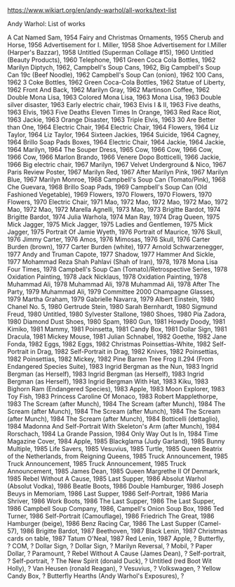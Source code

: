 https://www.wikiart.org/en/andy-warhol/all-works/text-list

Andy Warhol: List of works

A Cat Named Sam, 1954
Fairy and Christmas Ornaments, 1955
Cherub and Horse, 1956
Advertisement for I. Miller, 1958
Shoe Advertisement for I.Miller (Harper's Bazzar), 1958
Untitled (Superman Collage #15), 1960
Untitled (Beauty Products), 1960
Telephone, 1961
Green Coca Cola Bottles, 1962
Marilyn Diptych, 1962,
Campbell's Soup Cans, 1962,
Big Campbell's Soup Can 19c (Beef Noodle), 1962
Campbell's Soup Can (onion), 1962
100 Cans, 1962
3 Coke Bottles, 1962
Green Coca-Cola Bottles, 1962
Statue of Liberty, 1962
Front And Back, 1962
Marilyn Gray, 1962
Martinson Coffee, 1962
Double Mona Lisa, 1963
Colored Mona Lisa, 1963
Mona Lisa, 1963
Double silver disaster, 1963
Early electric chair, 1963
Elvis I & II, 1963
Five deaths, 1963
Elvis, 1963
Five Deaths Eleven Times In Orange, 1963
Red Race Riot, 1963
Jackie, 1963
Orange Disaster, 1963
Triple Elvis, 1963
30 Are Better than One, 1964
Electric Chair, 1964
Electric Chair, 1964
Flowers, 1964
Liz Taylor, 1964
Liz Taylor, 1964
Sixteen Jackies, 1964
Suicide, 1964
Cagney, 1964
Brillo Soap Pads Boxes, 1964
Electric Chair, 1964
Jackie, 1964
Jackie, 1964
Marilyn, 1964
The Souper Dress, 1965
Cow, 1966
Cow, 1966
Cow, 1966
Cow, 1966
Marlon Brando, 1966
Venere Dopo Botticelli, 1966
Jackie, 1966
Big electric chair, 1967
Marilyn, 1967
Velvet Underground & Nico, 1967
Paris Review Poster, 1967
Marilyn Red, 1967
After Marilyn Pink, 1967
Marilyn Blue, 1967
Marilyn Monroe, 1968
Campbell's Soup Can (Tomato/Pink), 1968
Che Guevara, 1968
Brillo Soap Pads, 1969
Campbell's Soup Can (Old Fashioned Vegetable), 1969
Flowers, 1970
Flowers, 1970
Flowers, 1970
Flowers, 1970
Electric Chair, 1971
Mao, 1972
Mao, 1972
Mao, 1972
Mao, 1972
Mao, 1972
Mao, 1972
Marella Agnelli, 1973
Mao, 1973
Brigitte Bardot, 1974
Brigitte Bardot, 1974
Julia Warhola, 1974
Man Ray, 1974
Drag Queen, 1975
Mick Jagger, 1975
Mick Jagger, 1975
Ladies and Gentlemen, 1975
Mick Jagger, 1975
Portrait Of Jamie Wyeth, 1976
Portrait of Maurice, 1976
Skull, 1976
Jimmy Carter, 1976
Amos, 1976
Mimosas, 1976
Skull, 1976
Carter Burden (brown), 1977
Carter Burden (white), 1977
Arnold Schwarzenegger, 1977
Andy and Truman Capote, 1977
Shadow, 1977
Hammer And Sickle, 1977
Mohammad Reza Shah Pahlavi (Shah of Iran), 1978, 1978
Mona Lisa Four Times, 1978
Campbell's Soup Can (Tomato)/Retrospective Series, 1978
Oxidation Painting, 1978
Jack Nicklaus, 1978
Oxidation Painting, 1978
Muhammad Ali, 1978
Muhammad Ali, 1978
Muhammad Ali, 1978
After The Party, 1979
Muhammad Ali, 1979
Committee 2000 Champagne Glasses, 1979
Martha Graham, 1979
Gabrielle Navarra, 1979
Albert Einstein, 1980
Chanel No. 5, 1980
Gertrude Stein, 1980
Sarah Bernhardt, 1980
Sigmund Freud, 1980
Untitled, 1980
Sylvester Stallone, 1980
Shoes, 1980
Pia Zadora, 1980
Diamond Dust Shoes, 1980
Spam, 1980
Gun, 1981
Howdy Doody, 1981
Kimiko, 1981
Mammy, 1981
Poinsetta, 1981
Candy Box, 1981
Dollar Sign, 1981
Dracula, 1981
Mickey Mouse, 1981
Julian Schnabel, 1982
Goethe, 1982
Jane Fonda, 1982
Eggs, 1982
Eggs, 1982
Christmas Poinsettias-White, 1982
Self-Portrait in Drag, 1982
Self-Portrait in Drag, 1982
Knives, 1982
Poinsettias, 1982
Poinsettias, 1982
Mickey, 1982
Pine Barren Tree Frog II.294 (From Endangered Species Suite), 1983
Ingrid Bergman as the Nun, 1983
Ingrid Bergman (as Herself), 1983
Ingrid Bergman (as Herself), 1983
Ingrid Bergman (as Herself), 1983
Ingrid Bergman With Hat, 1983
Kiku, 1983
Bighorn Ram (Endangered Species), 1983
Apple, 1983
Moon Explorer, 1983
Toy Fish, 1983
Princess Caroline Of Monaco, 1983
Robert Mapplethorpe, 1983
The Scream (after Munch), 1984
The Scream (after Munch), 1984
The Scream (after Munch), 1984
The Scream (after Munch), 1984
The Scream (after Munch), 1984
The Scream (after Munch), 1984
Botticelli (dettaglio), 1984
Madonna And Self-Portrait With Skeleton's Arm (after Munch), 1984
Rorschach, 1984
La Grande Passion, 1984
Only Way Out Is In, 1984
Time Magazine Cover, 1984
Apple, 1985
Blackglama (Judy Garland), 1985
Bunny Multiple, 1985
Life Savers, 1985
Vesuvius, 1985
Turtle, 1985
Queen Beatrix of the Netherlands, from Reigning Queens, 1985
Truck Announcement, 1985
Truck Announcement, 1985
Truck Announcement, 1985
Truck Announcement, 1985
James Dean, 1985
Queen Margrethe II Of Denmark, 1985
Rebel Without A Cause, 1985
Last Supper, 1986
Absolut Warhol (Absolut Vodka), 1986
Beatle Boots, 1986
Double Hamburger, 1986
Joseph Beuys in Memoriam, 1986
Last Supper, 1986
Self-Portrait, 1986
Maria Shriver, 1986
Work Boots, 1986
The Last Supper, 1986
The Last Supper, 1986
Campbell Soup Company, 1986,
Campell's Onion Soup Box, 1986
Ted Turner, 1986
Self-Portrait (Camouflage), 1986
Friedrich The Great, 1986
Hamburger (beige), 1986
Benz Racing Car, 1986
The Last Supper (Camel-57), 1986
Brigitte Bardot, 1987
Beethoven, 1987
Black Lenin, 1987
Christmas cards on table, 1987
Tatum O'Neal, 1987
Red Lenin, 1987
Apple, ?
Butterfly, ?
COM, ?
Dollar Sign, ?
Dollar Sign, ?
Marilyn Reversal, ?
Mobil, ?
Paper Dollar, ?
Paramount, ?
Rebel Without A Cause (James Dean), ?
Self-portrait, ?
Self-portrait, ?
The New Spirit (donald Duck), ?
Untitled (red Boot Wit Holly), ?
Van Heusen (ronald Reagan), ?
Vesuvius, ?
Volkswagen, ?
Yellow Candy Box, ?
Butterfly Hearths (Andy Warhol's Exposures), ?
